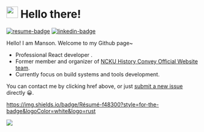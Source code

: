 # <img src="https://emojis.slackmojis.com/emojis/images/1531849430/4246/blob-sunglasses.gif?1531849430" width="30"/> Hello there!


[![resume-badge]][resume]  [![linkedin-badge]]([https://www.linkedin.com/in/weihanglo](https://www.linkedin.com/in/%E9%96%94%E7%BF%94-%E8%A8%B1-423584256/))


Hello! I am Manson. Welcome to my Github page~

* Professional React developer .
* Former member and organizer of [NCKU History Convey Official Website team].
* Currently focus on build systems and tools development.

You can contact me by clicking href above, or just [submit a new issue] directly 😀.

https://img.shields.io/badge/Résumé-f48300?style=for-the-badge&logoColor=white&logo=rust

[resume]: https://www.cakeresume.com/s--gcn8sN5daZrnEcGfn7vC-w--/b34076026
[resume-badge]: https://img.shields.io/badge/Résumé-f48300?style=for-the-badge&logoColor=white&logo=rust
[linkedin-badge]: https://img.shields.io/badge/LinkedIn-0077B5?style=for-the-badge&logo=linkedin&logoColor=white
[NCKU History Convey Official Website team]: https://www.facebook.com/nckuhisdrama

[submit a new issue]: https://github.com/70928manson/70928manson/issues/new

![](https://mir-s3-cdn-cf.behance.net/project_modules/disp/7df0bd42774743.57ee5f32bd76e.gif)
